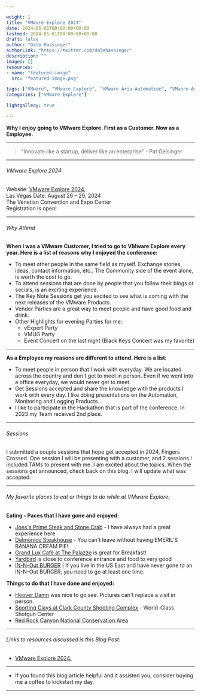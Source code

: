 ```yaml
---

weight: 1
title: "VMware Explore 2024"
date: 2024-05-01T00:00:00+00:00
lastmod: 2024-05-01T00:00:00+00:00
draft: false
author: "Dale Hassinger"
authorLink: "https://twitter.com/dalehassinger"
description: ""
images: []
resources:
- name: "featured-image"
  src: "featured-image.png"

tags: ["VMware", "VMware Explore", "VMware Aria Automation", "VMware Aria Operations", "VMware Aria Operations for Logs", "Vegas"]
categories: ["VMware Explore"]

lightgallery: true

---
```


**Why I enjoy going to VMware Explore. First as a Customer. Now as a Employee.**

<!--more-->

---

>"Innovate like a startup, deliver like an enterprise” - Pat Gelsinger

---

###### VMware Explore 2024  

Website: [VMware Explore 2024.](https://www.vmware.com/explore)  
Las Vegas Date: August 26 – 29, 2024  
The Venetian Convention and Expo Center  
Registration is open!

---

###### Why Attend

**When I was a VMware Customer, I tried to go to VMware Explore every year. Here is a list of reasons why I enjoyed the conference:**

* To meet other people in the same field as myself. Exchange stories, ideas, contact information, etc.. The Community side of the event alone, is worth the cost to go.  
* To attend sessions that are done by people that you follow their blogs or socials, is an exciting experience.  
* The Key Note Sessions get you excited to see what is coming with the next releases of the VMware Products.  
* Vendor Parties are a great way to meet people and have good food and drink.
* Other Highlights for evening Parties for me:
  * vExpert Party
  * VMUG Party
  * Event Concert on the last night (Black Keys Concert was my favorite)  

---

**As a Employee my reasons are different to attend. Here is a list:**
* To meet people in person that I work with everyday. We are located across the country and don't get to meet in person. Even if we went into a office everyday, we would never get to meet.  
* Get Sessions accepted and share the knowledge with the products I work with every day. I like doing presentations on the Automation, Monitoring and Logging Products.  
* I like to participate in the Hackathon that is part of the conference. In 2023 my Team received 2nd place.  

---

###### Sessions

I submitted a couple sessions that hope get accepted in 2024, Fingers Crossed. One session I will be presenting with a customer, and 2 sessions I included TAMs to present with me. I am excited about the topics. When the sessions get announced, check back on this blog. I will update what was accepted.

---

###### My favorite places to eat or things to do while at VMware Explore:

**Eating - Paces that I have gone and enjoyed:**  
* [Joes's Prime Steak and Stone Crab](https://www.joes.net/las-vegas/) - I have always had a great experience here  
* [Delmonico Steakhouse](https://www.venetianlasvegas.com/restaurants/delmonico-steakhouse.html) - You can't leave without having EMERIL’S BANANA CREAM PIE!  
* [Grand Lux Café at The Palazzo](https://www.venetianlasvegas.com/restaurants/grand-lux-cafe-palazzo.html) is great for Breakfast!  
* [Yardbird](https://www.venetianlasvegas.com/restaurants/yardbird.html) is close to conference entrance and food to very good  
* [IN-N-Out BURGER](https://www.in-n-out.com/menu) | If you live in the US East and have never gone to an IN-N-Out BURGER, you need to go at least one time.  


**Things to do that I have done and enjoyed:**  
* [Hoover Damn](https://www.usbr.gov/lc/hooverdam/index.html) was nice to go see. Pictures can't replace a visit in person.
* [Sporting Clays at Clark County Shooting Complex](https://www.clarkcountynv.gov/government/departments/parks___recreation/shooting_complex/guest_services.php) - World-Class Shotgun Center
* [Red Rock Canyon National Conservation Area](https://www.blm.gov/programs/national-conservation-lands/nevada/red-rock-canyon)




---

###### Links to resources discussed is this Blog Post: 
* [VMware Explore 2024.](https://www.vmware.com/explore)    

---

* If you found this blog article helpful and it assisted you, consider buying me a coffee to kickstart my day.  

<center>
<script type="text/javascript" src="https://cdnjs.buymeacoffee.com/1.0.0/button.prod.min.js" data-name="bmc-button" data-slug="dalehassinger" data-color="#FFDD00" data-emoji=""  data-font="Cookie" data-text="Buy me a coffee" data-outline-color="#000000" data-font-color="#000000" data-coffee-color="#ffffff" ></script>
</center>

---





